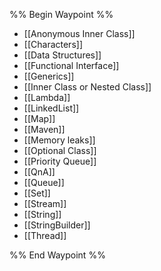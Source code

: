 %% Begin Waypoint %%
- [[Anonymous Inner Class]]
- [[Characters]]
- [[Data Structures]]
- [[Functional Interface]]
- [[Generics]]
- [[Inner Class or Nested Class]]
- [[Lambda]]
- [[LinkedList]]
- [[Map]]
- [[Maven]]
- [[Memory leaks]]
- [[Optional Class]]
- [[Priority Queue]]
- [[QnA]]
- [[Queue]]
- [[Set]]
- [[Stream]]
- [[String]]
- [[StringBuilder]]
- [[Thread]]

%% End Waypoint %%